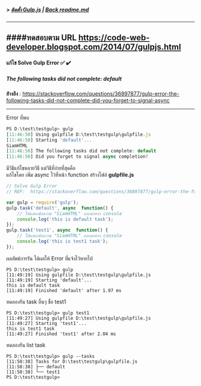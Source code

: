 ##### > [ติดตั้ง Gulp.js](./setup_gulp.md) | [Back readme.md](../readme.md)
---
####ทดสอบตาม URL https://code-web-developer.blogspot.com/2014/07/gulpjs.html
---

#### แก้ไข Solve Gulp Error :white_check_mark: :heavy_check_mark:
##### The following tasks did not complete: default
**อ่้างอิง** :  https://stackoverflow.com/questions/36897877/gulp-error-the-following-tasks-did-not-complete-did-you-forget-to-signal-async

---

Error ที่พบ 
```js
PS D:\test\testgulp> gulp
[11:46:50] Using gulpfile D:\test\testgulp\gulpfile.js
[11:46:50] Starting 'default'...
SiamHTML
[11:46:50] The following tasks did not complete: default
[11:46:50] Did you forget to signal async completion?
```

มีวิธีแก้ไขหลายวิธี แต่วิธีที่ง่ายที่สุดคือ  
แก้ไขโดย เพิ่ม async ไว้ที่หน้า function 
สร้างไฟล์  **gulpfile.js**
```js
// Solve Gulp Error 
// REF:  https://stackoverflow.com/questions/36897877/gulp-error-the-following-tasks-did-not-complete-did-you-forget-to-signal-async

var gulp = require('gulp');
gulp.task('default', async  function() {
    // ให้แสดงข้อความ "SiamHTML" ออกมาทาง console
    console.log('this is default task');
});
gulp.task('test1', async  function() {
    // ให้แสดงข้อความ "SiamHTML" ออกมาทาง console
    console.log('this is test1 task');
});
```

ผลลัพธ์การรัน ได้ผลให้ Error ที่แจ้งไว้หายไป
```batch
PS D:\test\testgulp> gulp
[11:49:19] Using gulpfile D:\test\testgulp\gulpfile.js
[11:49:19] Starting 'default'...
this is default task
[11:49:19] Finished 'default' after 1.97 ms
```
ทดลองรัน task อื่นๆ ชื่อ test1 
```batch
PS D:\test\testgulp> gulp test1
[11:49:27] Using gulpfile D:\test\testgulp\gulpfile.js
[11:49:27] Starting 'test1'...
this is test1 task
[11:49:27] Finished 'test1' after 2.04 ms
```

ทดลองรัน list task 
```batch
PS D:\test\testgulp> gulp --tasks
[11:58:38] Tasks for D:\test\testgulp\gulpfile.js
[11:58:38] ├── default
[11:58:38] └── test1
PS D:\test\testgulp>
```



